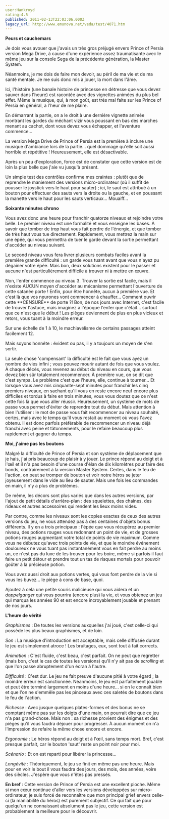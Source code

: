 ```yaml
---
user:Hankroyd
rating:4.5
published: 2011-02-13T22:03:06.000Z
legacy_url: http://www.emunova.net/veda/test/4071.htm
---
```

**Peurs et cauchemars**  

   

Je dois vous avouer que j'avais un très gros préjugé envers Prince of Persia version Mega Drive, à cause d'une expérience assez traumatisante avec le même jeu sur la console Sega de la précédente génération, la Master System.  

Néanmoins, je me dois de faire mon devoir, au péril de ma vie et de ma santé mentale. Je me suis donc mis à jouer, la mort dans l'âme.  

Ici, l'histoire (une banale histoire de princesse en détresse que vous devez sauver dans l'heure) est racontée avec des vignettes animées du plus bel effet. Même la musique, qui, à mon goût, est très mal faite sur les Prince of Persia en général, a l'heur de me plaire.  

En démarrant la partie, on a le droit à une dernière vignette animée montrant les gardes du méchant vizir vous poussant en bas des marches menant au cachot, dont vous devez vous échapper, et l'aventure commence...  

La version Mega Drive de Prince of Persia est la première à inclure une musique d'ambiance lors de la partie... quel dommage qu'elle soit aussi horrible et répétitive ! Heureusement, elle est désactivable.  

Après un peu d'exploration, force est de constater que cette version est de loin la plus belle que j'aie vu jusqu'à présent.  

Un simple test des contrôles confirme mes craintes : plutôt que de reprendre le maniement des versions micro-ordinateur (où il suffit de pousser le joystick vers le haut pour sauter) ; ici, le saut est attribué à un bouton pour effectuer des sauts vers la droite ou la gauche, et en poussant la manette vers le haut pour les sauts verticaux... Mouaiff...  

   

   

**Soixante minutes chrono**  

   

Vous avez donc une heure pour franchir quatorze niveaux et rejoindre votre belle. Le premier niveau est une formalité et vous enseigne les bases. À savoir que tomber de trop haut vous fait perdre de l'énergie, et que tomber de très haut vous tue directement. Rapidement, vous mettrez la main sur une épée, qui vous permettra de tuer le garde devant la sortie permettant d'accéder au niveau suivant.  

Le second niveau vous fera livrer plusieurs combats faciles avant la première grande difficulté : un garde vous tuant avant que vous n'ayez pu dégainer votre épée. Mais bon, deux solutions existent pour le passer et aucune n'est particulièrement difficile à trouver ni à mettre en œuvre.  

Non, l'enfer commence au niveau 3\. Trouver la sortie est facile, mais il n'existe AUCUN moyen d'accéder au mécanisme permettant l'ouverture de cette satanée porte ! Enfin, pour être honnête, aucun à première vue. Et c'est là que vos neurones vont commencer à chauffer... Comment ouvrir cette \*\*CENSURÉ\*\* de porte ?! Bon, de nos jours avec Internet, c'est facile de trouver l'astuce, mais imaginez à l'époque l'enfer que c'était... surtout que ce n'est que le début ! Les pièges deviennent de plus en plus vicieux et retors, vous tuant à la moindre erreur.  

Sur une échelle de 1 à 10, le machiavélisme de certains passages atteint facilement 12\.  

Mais soyons honnête : évident ou pas, il y a toujours un moyen de s'en sortir.  

La seule chose 'compensant' la difficulté est le fait que vous ayez un nombre de vies infini ; vous pouvez mourir autant de fois que vous voulez. À chaque décès, vous revenez au début du niveau en cours, que vous devez bien sûr totalement recommencer. À première vue, on se dit que c'est sympa. Le problème c'est que l'heure, elle, continue à tourner... Et lorsque vous avez mis cinquante-sept minutes pour franchir les cinq premiers niveaux, en sachant qu'il vous en reste encore neuf encore plus difficiles et tordus à faire en trois minutes, vous vous doutez que ce n'est cette fois là que vous aller réussir. Heureusement, un système de mots de passe vous permet d'éviter de reprendre tout du début. Mais attention à bien l'utiliser : le mot de passe vous fait recommencer au niveau souhaité, certes, mais avec le temps qu'il vous restait au moment où vous l'avez obtenu. Il est donc parfois préférable de recommencer un niveau déjà franchi avec peine et tâtonnements, pour le refaire beaucoup plus rapidement et gagner du temps.  

   

   

**Moi, j'aime pas les boutons**  

   

Malgré la difficulté de Prince of Persia et son système de déplacement que je hais, j'ai pris beaucoup de plaisir à y jouer. Le prince répond au doigt et à l'œil et il n'a pas besoin d'une course d'élan de dix kilomètres pour faire des bonds, contrairement à la version Master System. Certes, dans le feu de l'action, on peut se tromper de bouton et voir notre héros se jeter joyeusement dans le vide au lieu de sauter. Mais une fois les commandes en main, il n'y a plus de problèmes.  

De même, les décors sont plus variés que dans les autres versions, par l'ajout de petit détails d'arrière-plan : des squelettes, des chaînes, des rideaux et autres accessoires qui rendent les lieux moins vides.  

Par contre, comme les niveaux sont les copies exactes de ceux des autres versions du jeu, ne vous attendez pas à des centaines d'objets bonus différents. Il y en a trois principaux : l'épée que vous récupérez au premier niveau, des potions rouges vous redonnant un point de vie, et de grosses potions rouges augmentant votre total de points de vie maximum. Comme vous ne débutez qu'avec trois points de vie, et que le moindre événement douloureux ne vous tuant pas instantanément vous en fait perdre au moins un, ce n'est pas du luxe de les trouver pour les boire, même si parfois il faut faire un petit détour et prendre tout un tas de risques mortels pour pouvoir goûter à la précieuse potion.  

Vous avez aussi droit aux potions vertes, qui vous font perdre de la vie si vous les buvez... le piège à cons de base, quoi.  

Ajoutez à cela une petite souris malicieuse qui vous aidera et un _doppelganger_ qui vous pourrira (encore plus) la vie, et vous obtenez un jeu qui marqua les années 90 et est encore incroyablement jouable et prenant de nos jours.  

   

   

**L'heure de vérité**  

   

_Graphismes_ : De toutes les versions auxquelles j'ai joué, c'est celle-ci qui possède les plus beaux graphismes, et de loin.  

   

_Son_ : La musique d'introduction est acceptable, mais celle diffusée durant le jeu est simplement atroce ! Les bruitages, eux, sont tout à fait corrects.  

   

_Animation_ : C'est fluide, c'est beau, c'est parfait. On ne peut que regretter (mais bon, c'est le cas de toutes les versions) qu'il n'y ait pas de _scrolling_ et que l'on passe abruptement d'un écran à l'autre.  

   

_Difficulté_ : C'est dur. Le jeu ne fait preuve d'aucune pitié à votre égard ; la moindre erreur est sanctionnée. Néanmoins, le jeu est parfaitement jouable et peut être terminé largement en moins d'une heure... si on le connaît bien et que l'on ne s'emmêle pas les pinceaux avec ces saletés de boutons dans le feu de l'action.  

   

_Richesse_ : Avec jusque quelques plates-formes et des bonus ne se comptant même pas sur les doigts d'une main, on pourrait dire que ce jeu n'a pas grand-chose. Mais non : sa richesse provient des énigmes et des pièges qu'il vous faudra déjouer pour progresser. À aucun moment on n'a l'impression de refaire la même chose encore et encore.  

   

_Ergonomie_ : Le héros répond au doigt et à l'œil, sans temps mort. Bref, c'est presque parfait, car le bouton 'saut' reste un point noir pour moi.  

   

_Scénario_ : Et on est reparti pour libérer la princesse...  

   

_Longévité_ : Théoriquement, le jeu se finit en même pas une heure. Mais pour en voir le bout il vous faudra des jours, des mois, des années, voire des siècles. J'espère que vous n'êtes pas pressés.  

   

   

**En bref** : Cette version de Prince of Persia est une excellent pioche. Même si mon cœur continue d'aller vers les versions développées sur micro-ordinateur, je suis forcé de reconnaître que mon principal grief envers celle-ci (la maniabilité du héros) est purement subjectif. Ce qui fait que pour quelqu'un ne connaissant absolument pas le jeu, cette version est probablement la meilleure pour le découvrir.